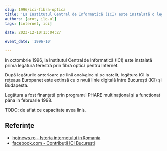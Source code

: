 ```yaml
---
slug: 1996/ici-fibra-optica
title: 'La Institutul Central de Informatică (ICI) este instalată o legătură terestră digitală'
authors: [arot, ilg-ul]
tags: [internet, ici]

date: 2023-12-10T13:04:27

event_date: '1996-10'

---
```


In octombrie 1996, la Institutul Central de Informatică (ICI)
este instalată prima legătură terestră prin
fibră optică pentru Internet.

<!-- truncate -->

După legăturile anterioare pe linii analogice și pe satelit,
legătura ICI la rețeaua Europanet este extinsă cu o nouă
linie digitală între București (ICI) și Budapesta.

Legătura a fost finanțată prin programul PHARE multinațional
și a functionat pâna in februarie 1998.

TODO: de aflat ce capacitate avea linia.

## Referințe

- [hotnews.ro - Istoria internetului in Romania](https://economie.hotnews.ro/stiri-20_ani_internet-15969144-istoria-internetului-romania-alexandru-rotaru-nu-pot-spun-inventat-noi-ceva-plus-aici-romania-doar-majoritatea-noutatilor-adoptat-printre-primii.htm)
- [facebook.com - Contribuții ICI Bucureşti](https://www.facebook.com/ICIBucuresti/posts/3488728511216217/)
